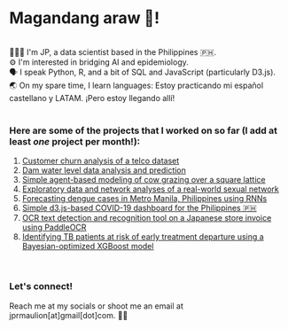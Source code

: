 # Magandang araw 👋!

<br>
🧑🏽‍💻 I'm JP, a data scientist based in the Philippines 🇵🇭. <br>
⚙️ I'm interested in bridging AI and epidemiology. <br>
🗣️ I speak Python, R, and a bit of SQL and JavaScript (particularly D3.js). <br>
🌏 On my spare time, I learn languages: Estoy practicando mi español castellano y LATAM. ¡Pero estoy llegando allí! <br>

<br>

### Here are some of the projects that I worked on so far (I add at least _one_ project per month!):
1. [Customer churn analysis of a telco dataset](https://github.com/jprmaulion/customer-churn-analysis) <br>
2. [Dam water level data analysis and prediction](https://github.com/jprmaulion/dam-waterLevel-prediction) <br>
3. [Simple agent-based modeling of cow grazing over a square lattice](https://github.com/jprmaulion/abm-cowGrazing) <br>
4. [Exploratory data and network analyses of a real-world sexual network](https://github.com/jprmaulion/sexualNetwork-analysis) <br>
5. [Forecasting dengue cases in Metro Manila, Philippines using RNNs](https://github.com/jprmaulion/rnn_dengue) <br>
6. [Simple d3.js-based COVID-19 dashboard for the Philippines 🇵🇭](https://github.com/jprmaulion/d3js-covid19ph) <br>
7. [OCR text detection and recognition tool on a Japanese store invoice using PaddleOCR](https://github.com/jprmaulion/japanese-receipt-ocr-cv/) <br>
8. [Identifying TB patients at risk of early treatment departure using a Bayesian-optimized XGBoost model](https://github.com/jprmaulion/tb-hama-predict-xgboost)

<br>

### Let's connect!
Reach me at my socials or shoot me an email at jprmaulion[at]gmail[dot]com. 🫶🏾 
